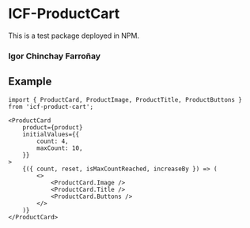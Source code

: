 # ICF-ProductCart

This is a test package deployed in NPM.

### Igor Chinchay Farroñay

## Example

```
import { ProductCard, ProductImage, ProductTitle, ProductButtons } from 'icf-product-cart';
```

```
<ProductCard
    product={product}
    initialValues={{
        count: 4,
        maxCount: 10,
    }}
>
    {({ count, reset, isMaxCountReached, increaseBy }) => (
        <>
            <ProductCard.Image />
            <ProductCard.Title />
            <ProductCard.Buttons />
        </>
    )}
</ProductCard>
```
